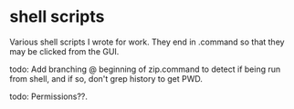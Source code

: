 # shell scripts

Various shell scripts I wrote for work. They end in .command so that they may be clicked from the GUI.

todo: Add branching @ beginning of zip.command to detect if being run from shell, and if so, don't grep history to get PWD.

todo: Permissions??.
